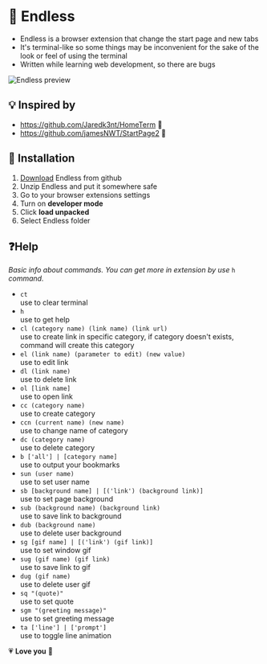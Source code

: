 # 🌌 **Endless**

-   Endless is a browser extension that change the start page and new tabs
-   It's terminal-like so some things may be inconvenient for the sake of the look or feel of using the terminal
-   Written while learning web development, so there are bugs

![Endless preview](./assets/readme/preview.png)

## 💡 **Inspired by**

-   https://github.com/Jaredk3nt/HomeTerm 💖
-   https://github.com/jamesNWT/StartPage2 💖

## 🔰 **Installation**

1.  [Download](https://github.com/LernyWensi/Endless/archive/refs/heads/main.zip) Endless from github
2.  Unzip Endless and put it somewhere safe
3.  Go to your browser extensions settings
4.  Turn on **developer mode**
5.  Click **load unpacked**
6.  Select Endless folder

## ❓**Help**

_Basic info about commands. You can get more in extension by use_ `h` _command._

-   `ct`  
    use to clear terminal
-   `h`  
    use to get help
-   `cl (category name) (link name) (link url)`  
    use to create link in specific category, if category doesn't exists, command will create this category
-   `el (link name) (parameter to edit) (new value)`  
    use to edit link
-   `dl (link name)`  
    use to delete link
-   `ol [link name]`  
    use to open link
-   `cc (category name)`  
    use to create category
-   `ccn (current name) (new name)`  
    use to change name of category
-   `dc (category name)`  
    use to delete category
-   `b ['all'] | [category name]`  
    use to output your bookmarks
-   `sun (user name)`  
    use to set user name
-   `sb [background name] | [('link') (background link)]`  
    use to set page background
-   `sub (background name) (background link)`  
    use to save link to background
-   `dub (background name)`  
    use to delete user background
-   `sg [gif name] | [('link') (gif link)]`  
    use to set window gif
-   `sug (gif name) (gif link)`  
    use to save link to gif
-   `dug (gif name)`  
    use to delete user gif
-   `sq "(quote)"`  
    use to set quote
-   `sgm "(greeting message)"`  
    use to set greeting message
-   `ta ['line'] | ['prompt']`  
    use to toggle line animation

💗 **Love you** 💖

